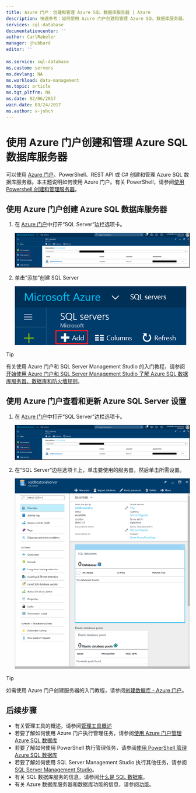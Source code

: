 ```yaml
---
title: Azure 门户：创建和管理 Azure SQL 数据库服务器 | Azure
description: 快速参考：如何使用 Azure 门户创建和管理 Azure SQL 数据库服务器。
services: sql-database
documentationcenter: ''
author: CarlRabeler
manager: jhubbard
editor: ''

ms.service: sql-database
ms.custom: servers
ms.devlang: NA
ms.workload: data-management
ms.topic: article
ms.tgt_pltfrm: NA
ms.date: 02/06/2017
wacn.date: 03/24/2017
ms.author: v-johch
---
```


# 使用 Azure 门户创建和管理 Azure SQL 数据库服务器

可以使用 [Azure 门户](https://portal.azure.cn/)、PowerShell、REST API 或 C# 创建和管理 Azure SQL 数据库服务器。本主题说明如何使用 Azure 门户。有关 PowerShell，请参阅[使用 Powershell 创建和管理服务器](./sql-database-manage-servers-powershell.md)。

## 使用 Azure 门户创建 Azure SQL 数据库服务器

1. 在 [Azure 门户](https://portal.azure.cn/)中打开“SQL Server”边栏选项卡。

    ![SQL Server](./media/sql-database-get-started/new-sql-server.png)  

2. 单击“添加”创建 SQL Server

    ![新增 SQL Server](./media/sql-database-get-started/new-sql-server-add.png)  

> [!TIP]
>有关使用 Azure 门户和 SQL Server Management Studio 的入门教程，请参阅 [开始使用 Azure 门户和 SQL Server Management Studio 了解 Azure SQL 数据库服务器、数据库和防火墙规则](./sql-database-get-started.md)。
>

## 使用 Azure 门户查看和更新 Azure SQL Server 设置
1. 在 [Azure 门户](https://portal.azure.cn/)中打开“SQL Server”边栏选项卡。

    ![新建 sql server](./media/sql-database-get-started/new-sql-server.png)  

2. 在“SQL Server”边栏选项卡上，单击要使用的服务器，然后单击所需设置。

    ![“SQL Server”边栏选项卡](./media/sql-database-get-started/sql-server-blade.png)  

> [!TIP]
>如需使用 Azure 门户创建服务器的入门教程，请参阅[创建数据库 - Azure 门户](./sql-database-get-started.md)。
>

## 后续步骤
* 有关管理工具的概述，请参阅[管理工具概述](./sql-database-manage-overview.md)
* 若要了解如何使用 Azure 门户执行管理任务，请参阅[使用 Azure 门户管理 Azure SQL 数据库](./sql-database-manage-portal.md)
* 若要了解如何使用 PowerShell 执行管理任务，请参阅[使用 PowerShell 管理 Azure SQL 数据库](./sql-database-manage-powershell.md)
* 若要了解如何使用 SQL Server Management Studio 执行其他任务，请参阅 [SQL Server Management Studio](./sql-database-manage-azure-ssms.md)。
* 有关 SQL 数据库服务的信息，请参阅[什么是 SQL 数据库](./sql-database-technical-overview.md)。
* 有关 Azure 数据库服务器和数据库功能的信息，请参阅[功能](./sql-database-features.md)。

<!---HONumber=Mooncake_0320_2017-->